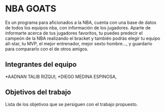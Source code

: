 # NBA GOATS

Es un programa para aficionados a la NBA, cuenta con una base de datos de todos los equipos nba, con información de los jugadores. Aparte de informarte acerca de tus jugadores favoritos, tu puedes predecir el campeón de la NBA realizando el bracket y también podrás elegir tu equipo all-star, tu MVP, el mejor entrenador, mejor sexto hombre..., y guardarlo para compararlo con el de otros amigos.

## Integrantes del equipo

*AADNAN TALIB RIZQUI, 
*DIEGO MEDINA ESPINOSA, 

## Objetivos del trabajo

Lista de los objetivos que se persiguen con el trabajo propuesto.

